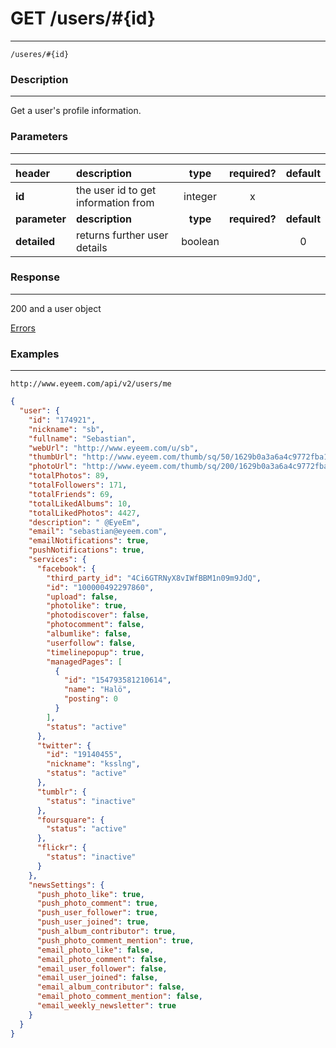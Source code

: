 # GET /users/#{id} 
***
`/useres/#{id}`

### Description
***
Get a user's profile information.

### Parameters
***

|header| description| type |required? |default|
|:---------|:--------------|:----------:|:------------:|:------------:|
|**id**|the user id to get information from|integer|x||
|**parameter**| **description**| **type** |**required?** |**default**|
|**detailed**| returns further user details|boolean||0|



### Response
***
200 and a user object 

[Errors](../../resources/errors.md#files)

### Examples
***

`http://www.eyeem.com/api/v2/users/me`

```json
{
  "user": {
    "id": "174921",
    "nickname": "sb",
    "fullname": "Sebastian",
    "webUrl": "http://www.eyeem.com/u/sb",
    "thumbUrl": "http://www.eyeem.com/thumb/sq/50/1629b0a3a6a4c9772fba1c82b2972ceff4b5c49a-1351259458",
    "photoUrl": "http://www.eyeem.com/thumb/sq/200/1629b0a3a6a4c9772fba1c82b2972ceff4b5c49a-1351259458",
    "totalPhotos": 89,
    "totalFollowers": 171,
    "totalFriends": 69,
    "totalLikedAlbums": 10,
    "totalLikedPhotos": 4427,
    "description": " @EyeEm",
    "email": "sebastian@eyeem.com",
    "emailNotifications": true,
    "pushNotifications": true,
    "services": {
      "facebook": {
        "third_party_id": "4Ci6GTRNyX8vIWfBBM1n09m9JdQ",
        "id": "100000492297860",
        "upload": false,
        "photolike": true,
        "photodiscover": false,
        "photocomment": false,
        "albumlike": false,
        "userfollow": false,
        "timelinepopup": true,
        "managedPages": [
          {
            "id": "154793581210614",
            "name": "Halö",
            "posting": 0
          }
        ],
        "status": "active"
      },
      "twitter": {
        "id": "19140455",
        "nickname": "ksslng",
        "status": "active"
      },
      "tumblr": {
        "status": "inactive"
      },
      "foursquare": {
        "status": "active"
      },
      "flickr": {
        "status": "inactive"
      }
    },
    "newsSettings": {
      "push_photo_like": true,
      "push_photo_comment": true,
      "push_user_follower": true,
      "push_user_joined": true,
      "push_album_contributor": true,
      "push_photo_comment_mention": true,
      "email_photo_like": false,
      "email_photo_comment": false,
      "email_user_follower": false,
      "email_user_joined": false,
      "email_album_contributor": false,
      "email_photo_comment_mention": false,
      "email_weekly_newsletter": true
    }
  }
}
```